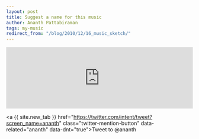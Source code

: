 ```yaml
---
layout: post
title: Suggest a name for this music
author: Ananth Pattabiraman
tags: my-music
redirect_from: "/blog/2010/12/16_music_sketch/"
---
```


<iframe width="100%" height="166" scrolling="no" frameborder="no" src="https://w.soundcloud.com/player/?url=https%3A//api.soundcloud.com/tracks/8109191&amp;color=ff9900&amp;auto_play=false&amp;hide_related=false&amp;show_comments=true&amp;show_user=true&amp;show_reposts=false"></iframe>

<a {{ site.new_tab }} href="https://twitter.com/intent/tweet?screen_name=ananth" class="twitter-mention-button" data-related="ananth" data-dnt="true">Tweet to @ananth</a>
<script>!function(d,s,id){var js,fjs=d.getElementsByTagName(s)[0],p=/^http:/.test(d.location)?'http':'https';if(!d.getElementById(id)){js=d.createElement(s);js.id=id;js.src=p+'://platform.twitter.com/widgets.js';fjs.parentNode.insertBefore(js,fjs);}}(document, 'script', 'twitter-wjs');</script>
